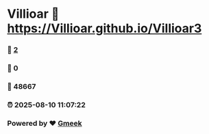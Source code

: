 # Villioar :link: https://Villioar.github.io/Villioar3 
### :page_facing_up: [2](https://Villioar.github.io/Villioar3/tag.html) 
### :speech_balloon: 0 
### :hibiscus: 48667 
### :alarm_clock: 2025-08-10 11:07:22 
### Powered by :heart: [Gmeek](https://github.com/Meekdai/Gmeek)
